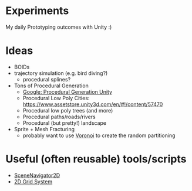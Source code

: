 # Experiments
My daily Prototyping outcomes with Unity :)


# Ideas

* BOIDs
* trajectory simulation (e.g. bird diving?)
  * procedural splines?
* Tons of Procedural Generation
  * [Google: Procedural Generation Unity](https://www.google.com.tw/search?q=procedural+generation+unity&source=lnms&tbm=vid)
  * Procedural Low Poly Cities: https://www.assetstore.unity3d.com/en/#!/content/57470
  * Procedural low poly trees (and more)
  * Procedural paths/roads/rivers
  * Procedural (but pretty!) landscape
* Sprite + Mesh Fracturing
  * probably want to use [Voronoi](https://github.com/Domiii/UnityTerrainFun/tree/master/Assets/Scripts/Environment/MapPartitioning.cs) to create the random partitioning
  
  
  
# Useful (often reusable) tools/scripts

* [SceneNavigator2D](https://github.com/Domiii/unity-crush-it/blob/master/Assets/Scripts/SceneNavigator2D.cs)
* [2D Grid System](https://github.com/Domiii/UnityGrid/tree/master/Assets/Scripts)

